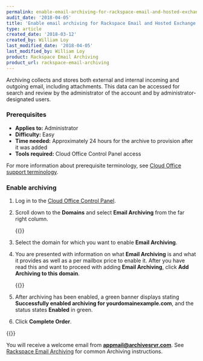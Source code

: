 ```yaml
---
permalink: enable-email-archiving-for-rackspace-email-and-hosted-exchange
audit_date: '2018-04-05'
title: 'Enable email archiving for Rackspace Email and Hosted Exchange'
type: article
created_date: '2018-03-12'
created_by: William Loy
last_modified_date: '2018-04-05'
last_modified_by: William Loy
product: Rackspace Email Archiving
product_url: rackspace-email-archiving
---
```


Archiving collects and stores both external and internal incoming and
outgoing email, including attachments. This data can be accessed for
search and review by the administrator of the account and by
administrator-designated users.

### Prerequisites

- **Applies to:** Administrator
- **Difficulty:** Easy
- **Time needed:** Approximately 24 hours for the archive to provision after it was added
- **Tools required:** Cloud Office Control Panel access

For more information about prerequisite terminology, see [Cloud Office support terminology](/support/how-to/cloud-office-support-terminology).

### Enable archiving

1. Log in to the [Cloud Office Control Panel](https://cp.rackspace.com).

2. Scroll down to the **Domains** and select **Email Archiving** from the far right column.

   {{<image src="email_archiving_link.png" alt="" title="">}}

3. Select the domain for which you want to enable **Email Archiving**.  
4. You are presented with information on what **Email Archiving** is and what it provides as well as a per mailbox price to enable it. After you have read this and want to proceed with adding **Email Archiving**, click **Add Archiving to this domain**.

   {{<image src="add_arc.png" alt="" title="">}}

5.  After archiving has been enabled, a green banner displays stating **Successfully enabled archiving for yourdomainexample.com**, and the status states **Enabled** in green.
6.  Click **Complete Order**.

   {{<image src="success.png" alt="" title="">}}

You will receive a welcome email from **appmail@archivesrvr.com**. See [Rackspace Email Archiving](/support/how-to/rackspace-email-archiving) for common Archiving instructions.

